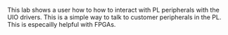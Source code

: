 This lab shows a user how to how to interact with PL peripherals with the UIO drivers.  This is a simple way to talk to customer peripherals in the PL.  This is especailly helpful with FPGAs.
